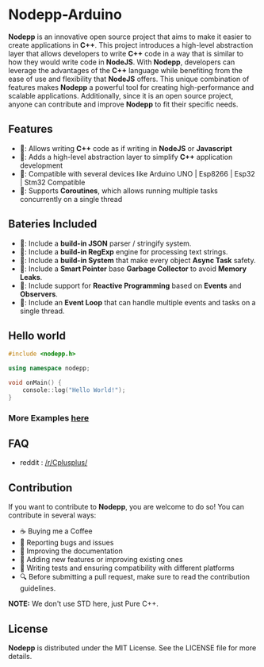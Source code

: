 # Nodepp-Arduino

**Nodepp** is an innovative open source project that aims to make it easier to create applications in **C++**. This project introduces a high-level abstraction layer that allows developers to write **C++** code in a way that is similar to how they would write code in **NodeJS**. With **Nodepp**, developers can leverage the advantages of the **C++** language while benefiting from the ease of use and flexibility that **NodeJS** offers. This unique combination of features makes **Nodepp** a powerful tool for creating high-performance and scalable applications. Additionally, since it is an open source project, anyone can contribute and improve **Nodepp** to fit their specific needs.

## Features

- 📌: Allows writing **C++** code as if writing in **NodeJS** or **Javascript**
- 📌: Adds a high-level abstraction layer to simplify **C++** application development
- 📌: Compatible with several devices like Arduino UNO | Esp8266 | Esp32 | Stm32 Compatible
- 📌: Supports **Coroutines**, which allows running multiple tasks concurrently on a single thread

## Bateries Included

- 📌: Include a **build-in JSON** parser / stringify system.
- 📌: Include a **build-in RegExp** engine for processing text strings.
- 📌: Include a **build-in System** that make every object **Async Task** safety.
- 📌: Include a **Smart Pointer** base **Garbage Collector** to avoid **Memory Leaks**.
- 📌: Include support for **Reactive Programming** based on **Events** and **Observers**.
- 📌: Include an **Event Loop** that can handle multiple events and tasks on a single thread.

## Hello world
```cpp
#include <nodepp.h>

using namespace nodepp;

void onMain() {
    console::log("Hello World!");
}
```

### More Examples [here](https://github.com/NodeppOficial/Nodepp/tree/main/examples)

## FAQ
- reddit : [/r/Cplusplus/](https://www.reddit.com/r/Cplusplus/comments/19e2kw3/write_asynchronous_code_with_c_nodepp/)
  
## Contribution

If you want to contribute to **Nodepp**, you are welcome to do so! You can contribute in several ways:

- ☕ Buying me a Coffee
- 📢 Reporting bugs and issues
- 📝 Improving the documentation
- 📌 Adding new features or improving existing ones
- 🧪 Writing tests and ensuring compatibility with different platforms
- 🔍 Before submitting a pull request, make sure to read the contribution guidelines.

**NOTE:** We don't use STD here, just Pure C++.

## License

**Nodepp** is distributed under the MIT License. See the LICENSE file for more details.
